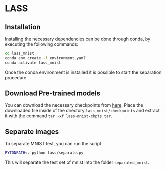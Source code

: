 # LASS

## Installation
Installing the necessary dependencies can be done through conda, by executing the following commands:
```bash
cd lass_mnist
conda env create -f environment.yaml
conda activate lass_mnist
``` 
Once the conda environment is installed it is possible to start the separation procedure.

## Download Pre-trained models
You can download the necessary checkpoints from [here](https://drive.google.com/file/d/1oayY1FEUrTwQJMr78mP1t6r8AggjzAso/view?usp=share_link). 
Place the downloaded file inside of the directory `lass_mnist/checkpoints` and extract it with the command `tar -xf lass-mnist-ckpts.tar`.

## Separate images
To separate MNIST test, you can run the script
```bash
PYTONPATH=. python lass/separate.py 
``` 
This will separate the test set of mnist into the folder `separated_mnist`.
